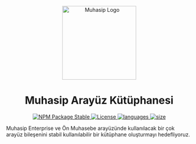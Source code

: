 <p align="center"><img src="https://www.muhasip.com.tr/cdn/muhasip-web.svg" width="200" alt="Muhasip Logo" /></p>

<h1 align="center">Muhasip Arayüz Kütüphanesi</h1>

<p align="center">
  <a href="https://www.npmjs.com/package/muhasip-ui">
    <img src="https://img.shields.io/npm/v/muhasip-ui.svg" alt="NPM Package Stable" />
  </a>
  <a href="https://github.com/muhasip/ui/blob/main/LICENCE">
    <img src="https://img.shields.io/github/license/muhasip/ui" alt="License" />
  </a>
  <a href="https://www.jsdelivr.com/package/npm/muhasipui">
    <img src="https://img.shields.io/github/languages/count/muhasip/ui" alt="languages" />
  </a>
<a href="https://www.jsdelivr.com/package/npm/muhasipui">
    <img src="https://img.shields.io/github/languages/code-size/muhasip/ui" alt="size" />
  </a>
</p>

Muhasip Enterprise ve Ön Muhasebe arayüzünde kullanılacak bir çok arayüz bileşenini stabil kullanılabilir bir kütüphane oluşturmayı hedefliyoruz.
